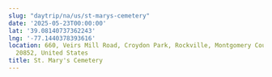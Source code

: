 ```yaml
---
slug: "daytrip/na/us/st-marys-cemetery"
date: '2025-05-23T00:00:00'
lat: '39.08140737362243'
lng: '-77.1440378393616'
location: 660, Veirs Mill Road, Croydon Park, Rockville, Montgomery County, Maryland,
  20852, United States
title: St. Mary's Cemetery
---
```



